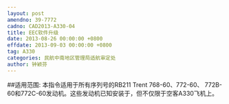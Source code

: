 ```yaml
---
layout: post
amendno: 39-7772
cadno: CAD2013-A330-04
title: EEC软件升级
date: 2013-08-26 00:00:00 +0800
effdate: 2013-09-03 00:00:00 +0800
tag: A330
categories: 民航中南地区管理局适航审定处
author: 钟颖芬
---
```


##适用范围:
本指令适用于所有序列号的RB211 Trent 768-60、772-60、 772B-60和772C-60发动机。这些发动机已知安装于，但不仅限于空客A330飞机上。


